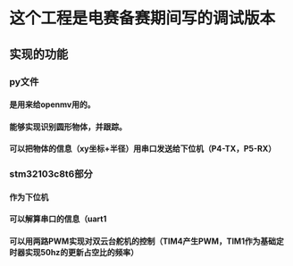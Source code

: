 # 这个工程是电赛备赛期间写的调试版本

## 实现的功能
### py文件
#### 是用来给openmv用的。
#### 能够实现识别圆形物体，并跟踪。
#### 可以把物体的信息（xy坐标+半径）用串口发送给下位机（P4-TX，P5-RX）

### stm32103c8t6部分
#### 作为下位机
#### 可以解算串口的信息（uart1
#### 可以用两路PWM实现对双云台舵机的控制（TIM4产生PWM，TIM1作为基础定时器实现50hz的更新占空比的频率）